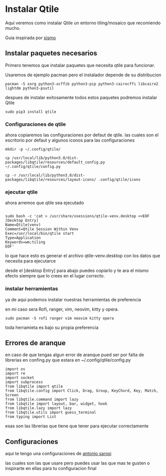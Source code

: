 # Instalar Qtile

Aqui veremos como instalar Qtile un entorno tiling/mosaico que recomiendo mucho.

Guia inspirada por [sismo](https://www.sismonda.com.ar/730-2020-06-02-qtile-ubuntu-20-04-tiling-windows-manager-y-xrdp/)

## Instalar paquetes necesarios

Primero tenemos que instalar paquetes que necesita qtile para funcionar.

Usaremos de ejemplo pacman pero el instalador depende de su distribucion

```
pacman -S xorg python3-xcffib python3-pip python3-cairocffi libcairo2 lightdm python3-psutil
```

despues de instalar exitosamente todos estos paquetes podremos instalar Qtile

`sudo pip3 install qtile`

### Configuraciones de qtile
ahora copiaremos las configuraciones por defaut de qtile. las cuales son el escritorio por defaut y algunos iconos para las configuraciones
```
mkdir -p ~/.config/qtile/

cp /usr/local/lib/python3.8/dist-packages/libqtile/resources/default_config.py ~/.config/qtile/config.py

cp -r /usr/local/lib/python3.8/dist-packages/libqtile/resources/layout-icons/ .config/qtile/icons

```
### ejecutar qtile
ahora arremos que qtile sea ejecutado

```

sudo bash -c 'cat > /usr/share/xsessions/qtile-venv.desktop <<EOF
[Desktop Entry]
Name=Qtile(venv)
Comment=Qtile Session Within Venv
Exec=/usr/local/bin/qtile start
Type=Application
Keywords=wm;tiling
EOF'

```

lo que hace esto es generar el archivo qtile-venv.desktop con los datos que necesita para ejecutarce

desde el [desktop Entry] para abajo puedes copiarlo y te ara el mismo efecto siempre que lo crees en el lugar correcto.
### instalar herramientas
ya de aqui podemos instalar nuestras herramientas de preferencia

en mi caso sera Rofi, ranger, vim, neovim, kitty y opera.

`sudo pacman -S rofi ranger vim neovim kitty opera`

toda herramieta es bajo su propia preferencia 


## Errores de aranque

en caso de que tengas algun error de aranque pued ser por falta de librerias en confing.py que estara en ~/.config/qtile/config.py

```
import os
import re
import socket
import subprocess
from libqtile import qtile
from libqtile.config import Click, Drag, Group, KeyChord, Key, Match, Screen
from libqtile.command import lazy
from libqtile import layout, bar, widget, hook
from libqtile.lazy import lazy
from libqtile.utils import guess_terminal
from typing import List
```

esas son las librerias que tiene que tener para ejecutar correctamente

## Configuraciones

aqui te tengo una configuraciones de [antonio sarosi](https://github.com/antoniosarosi/dotfiles/blob/master/.config/qtile/README.es.md)

las cuales son las que usare pero puedes usar las que mas te gusten o inspirarte en ellas para tu configuracion final
